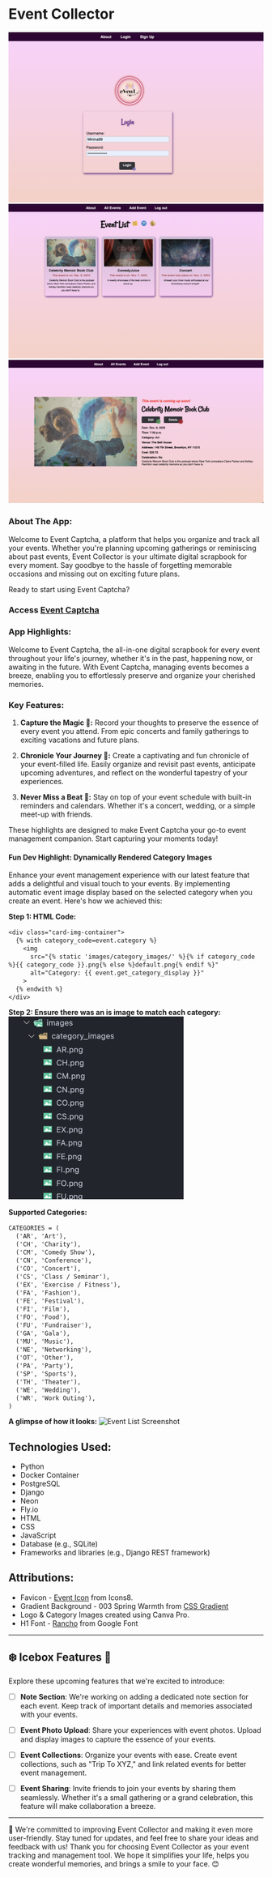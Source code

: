 # Event Collector
![Screenshot of Login](/main_app/static/images/login.png)
![Screenshot of the Event Details Page](/main_app/static/images/image-2.png)
![Screenshot of Event Details Page](/main_app/static/images/details.png)

### About The App:

Welcome to Event Captcha, a platform that helps you organize and track all your events. Whether you're planning upcoming gatherings or reminiscing about past events, Event Collector is your ultimate digital scrapbook for every moment. Say goodbye to the hassle of forgetting memorable occasions and missing out on exciting future plans.


Ready to start using Event Captcha? 
### Access **[Event Captcha](https://your-app-url.com)**



### App Highlights:

Welcome to Event Captcha, the all-in-one digital scrapbook for every event throughout your life's journey, whether it's in the past, happening now, or awaiting in the future. With Event Captcha, managing events becomes a breeze, enabling you to effortlessly preserve and organize your cherished memories.

### Key Features:

1. **Capture the Magic 📸:** Record your thoughts to preserve the essence of every event you attend. From epic concerts and family gatherings to exciting vacations and future plans.

2. **Chronicle Your Journey 🌟:** Create a captivating and fun chronicle of your event-filled life. Easily organize and revisit past events, anticipate upcoming adventures, and reflect on the wonderful tapestry of your experiences.

3. **Never Miss a Beat 📅:** Stay on top of your event schedule with built-in reminders and calendars. Whether it's a concert, wedding, or a simple meet-up with friends.


These highlights are designed to make Event Captcha your go-to event management companion. Start capturing your moments today!
#### Fun Dev Highlight: Dynamically Rendered Category Images

Enhance your event management experience with our latest feature that adds a delightful and visual touch to your events. By implementing automatic event image display based on the selected category when you create an event. Here's how we achieved this:

**Step 1: HTML Code:**
``````
<div class="card-img-container">
  {% with category_code=event.category %}
    <img 
      src="{% static 'images/category_images/' %}{% if category_code %}{{ category_code }}.png{% else %}default.png{% endif %}"
      alt="Category: {{ event.get_category_display }}"
    >
  {% endwith %}
</div>
``````
**Step 2: Ensure there was an is image to match each category:**
![Category Images Directory Screenshot](/main_app/static/images/categories.png)


**Supported Categories:**
``````
CATEGORIES = (
  ('AR', 'Art'),
  ('CH', 'Charity'),
  ('CM', 'Comedy Show'),
  ('CN', 'Conference'),
  ('CO', 'Concert'),
  ('CS', 'Class / Seminar'),
  ('EX', 'Exercise / Fitness'),
  ('FA', 'Fashion'),
  ('FE', 'Festival'),
  ('FI', 'Film'),
  ('FO', 'Food'),
  ('FU', 'Fundraiser'),
  ('GA', 'Gala'),
  ('MU', 'Music'),
  ('NE', 'Networking'),
  ('OT', 'Other'),
  ('PA', 'Party'),
  ('SP', 'Sports'),
  ('TH', 'Theater'),
  ('WE', 'Wedding'),
  ('WR', 'Work Outing'),
)
``````

**A glimpse of how it looks:**
![Event List Screenshot](image-1.png)


## Technologies Used:

- Python
- Docker Container
- PostgreSQL
- Django
- Neon
- Fly.io
- HTML
- CSS
- JavaScript
- Database (e.g., SQLite)
- Frameworks and libraries (e.g., Django REST framework)

## Attributions:

- Favicon - [Event Icon](https://icons8.com/icon/fTBV7GkKahC6/event) from Icons8.
- Gradient Background - 003 Spring Warmth from [CSS Gradient](https://cssgradient.io/gradient-backgrounds/)
- Logo & Category Images created using Canva Pro.
- H1 Font - [Rancho](https://fonts.google.com/specimen/Rancho) from Google Font
---

## ❄️ Icebox Features 🧊

Explore these upcoming features that we're excited to introduce:

- [ ] **Note Section**: We're working on adding a dedicated note section for each event. Keep track of important details and memories associated with your events.

- [ ] **Event Photo Upload**: Share your experiences with event photos. Upload and display images to capture the essence of your events.

- [ ] **Event Collections**: Organize your events with ease. Create event collections, such as "Trip To XYZ," and link related events for better event management.

- [ ] **Event Sharing**: Invite friends to join your events by sharing them seamlessly. Whether it's a small gathering or a grand celebration, this feature will make collaboration a breeze.


---

🚀 We're committed to improving Event Collector and making it even more user-friendly. Stay tuned for updates, and feel free to share your ideas and feedback with us! Thank you for choosing Event Collector as your event tracking and management tool. We hope it simplifies your life, helps you create wonderful memories, and brings a smile to your face. 😊
